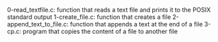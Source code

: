 0-read_textfile.c: function that reads a text file and prints it to the POSIX standard output
1-create_file.c: function that creates a file
2-append_text_to_file.c: function that appends a text at the end of a file
3-cp.c: program that copies the content of a file to another file
